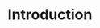 ---
layout: default
title: Introduction
nav_order: 1
has_children: true
parent: Lectures
permalink: /lectures/introduction/introduction
---